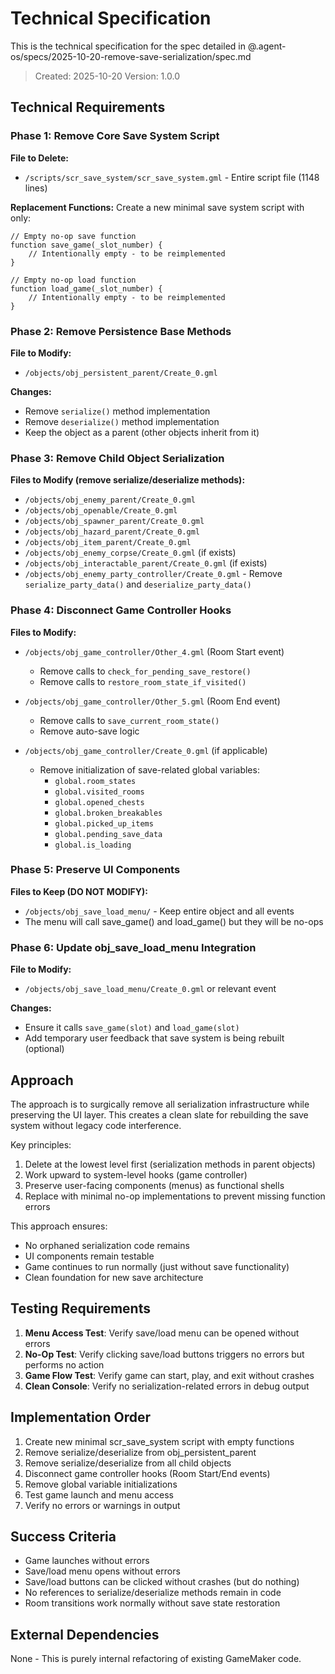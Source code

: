 # Technical Specification

This is the technical specification for the spec detailed in @.agent-os/specs/2025-10-20-remove-save-serialization/spec.md

> Created: 2025-10-20
> Version: 1.0.0

## Technical Requirements

### Phase 1: Remove Core Save System Script

**File to Delete:**
- `/scripts/scr_save_system/scr_save_system.gml` - Entire script file (1148 lines)

**Replacement Functions:**
Create a new minimal save system script with only:
```gml
// Empty no-op save function
function save_game(_slot_number) {
    // Intentionally empty - to be reimplemented
}

// Empty no-op load function
function load_game(_slot_number) {
    // Intentionally empty - to be reimplemented
}
```

### Phase 2: Remove Persistence Base Methods

**File to Modify:**
- `/objects/obj_persistent_parent/Create_0.gml`

**Changes:**
- Remove `serialize()` method implementation
- Remove `deserialize()` method implementation
- Keep the object as a parent (other objects inherit from it)

### Phase 3: Remove Child Object Serialization

**Files to Modify (remove serialize/deserialize methods):**
- `/objects/obj_enemy_parent/Create_0.gml`
- `/objects/obj_openable/Create_0.gml`
- `/objects/obj_spawner_parent/Create_0.gml`
- `/objects/obj_hazard_parent/Create_0.gml`
- `/objects/obj_item_parent/Create_0.gml`
- `/objects/obj_enemy_corpse/Create_0.gml` (if exists)
- `/objects/obj_interactable_parent/Create_0.gml` (if exists)
- `/objects/obj_enemy_party_controller/Create_0.gml` - Remove `serialize_party_data()` and `deserialize_party_data()`

### Phase 4: Disconnect Game Controller Hooks

**Files to Modify:**
- `/objects/obj_game_controller/Other_4.gml` (Room Start event)
  - Remove calls to `check_for_pending_save_restore()`
  - Remove calls to `restore_room_state_if_visited()`

- `/objects/obj_game_controller/Other_5.gml` (Room End event)
  - Remove calls to `save_current_room_state()`
  - Remove auto-save logic

- `/objects/obj_game_controller/Create_0.gml` (if applicable)
  - Remove initialization of save-related global variables:
    - `global.room_states`
    - `global.visited_rooms`
    - `global.opened_chests`
    - `global.broken_breakables`
    - `global.picked_up_items`
    - `global.pending_save_data`
    - `global.is_loading`

### Phase 5: Preserve UI Components

**Files to Keep (DO NOT MODIFY):**
- `/objects/obj_save_load_menu/` - Keep entire object and all events
- The menu will call save_game() and load_game() but they will be no-ops

### Phase 6: Update obj_save_load_menu Integration

**File to Modify:**
- `/objects/obj_save_load_menu/Create_0.gml` or relevant event

**Changes:**
- Ensure it calls `save_game(slot)` and `load_game(slot)`
- Add temporary user feedback that save system is being rebuilt (optional)

## Approach

The approach is to surgically remove all serialization infrastructure while preserving the UI layer. This creates a clean slate for rebuilding the save system without legacy code interference.

Key principles:
1. Delete at the lowest level first (serialization methods in parent objects)
2. Work upward to system-level hooks (game controller)
3. Preserve user-facing components (menus) as functional shells
4. Replace with minimal no-op implementations to prevent missing function errors

This approach ensures:
- No orphaned serialization code remains
- UI components remain testable
- Game continues to run normally (just without save functionality)
- Clean foundation for new save architecture

## Testing Requirements

1. **Menu Access Test**: Verify save/load menu can be opened without errors
2. **No-Op Test**: Verify clicking save/load buttons triggers no errors but performs no action
3. **Game Flow Test**: Verify game can start, play, and exit without crashes
4. **Clean Console**: Verify no serialization-related errors in debug output

## Implementation Order

1. Create new minimal scr_save_system script with empty functions
2. Remove serialize/deserialize from obj_persistent_parent
3. Remove serialize/deserialize from all child objects
4. Disconnect game controller hooks (Room Start/End events)
5. Remove global variable initializations
6. Test game launch and menu access
7. Verify no errors or warnings in output

## Success Criteria

- Game launches without errors
- Save/load menu opens without errors
- Save/load buttons can be clicked without crashes (but do nothing)
- No references to serialize/deserialize methods remain in code
- Room transitions work normally without save state restoration

## External Dependencies

None - This is purely internal refactoring of existing GameMaker code.
